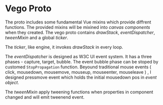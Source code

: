 # Vego Proto

The proto includes some fundamental Vue mixins which provide diffrent functions. The provided mixins will be mixined into *canvas components* when they created. The vego proto contains *drawStack*, *eventDispatcher*, *tweenMixin* and a global *ticker*.

The *ticker*, like engine, it invokes *drawStack* in every loop.

The *eventDispatcher* is designed as W3C UI event system. It has a three phases - capture, target, bubble. The event bubble phase can be stoped by customed `StopPropagation` function. Beyound traditional mouse events ( click, mousedown, mousemove, mouseup, mouseenter, mouseleave ) , I designed pressmove event  which holds the initial mousedown pos in *event object*.

The *tweenMixin* apply tweening functions when properties in component changed and will emit tweenend event.